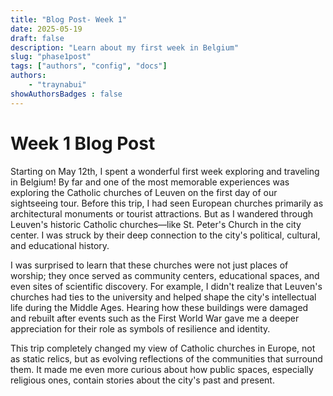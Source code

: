 ```yaml
---
title: "Blog Post- Week 1"
date: 2025-05-19
draft: false 
description: "Learn about my first week in Belgium"
slug: "phase1post"
tags: ["authors", "config", "docs"]
authors: 
    - "traynabui"
showAuthorsBadges : false
---
```


# Week 1 Blog Post

Starting on May 12th, I spent a wonderful first week exploring and traveling in Belgium! By far and one of the most memorable experiences was exploring the Catholic churches of Leuven on the first day of our sightseeing tour. Before this trip, I had seen European churches primarily as architectural monuments or tourist attractions. But as I wandered through Leuven's historic Catholic churches—like St. Peter's Church in the city center. I was struck by their deep connection to the city's political, cultural, and educational history.

I was surprised to learn that these churches were not just places of worship; they once served as community centers, educational spaces, and even sites of scientific discovery. For example, I didn't realize that Leuven's churches had ties to the university and helped shape the city's intellectual life during the Middle Ages. Hearing how these buildings were damaged and rebuilt after events such as the First World War gave me a deeper appreciation for their role as symbols of resilience and identity.

This trip completely changed my view of Catholic churches in Europe, not as static relics, but as evolving reflections of the communities that surround them. It made me even more curious about how public spaces, especially religious ones, contain stories about the city's past and present.
